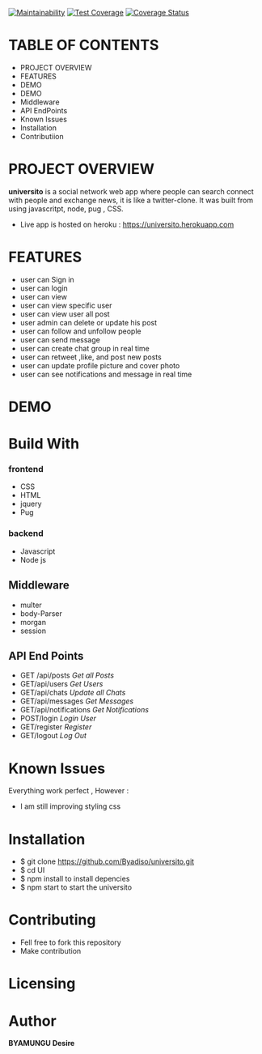 [![Maintainability](https://api.codeclimate.com/v1/badges/1a31742706a90ac3da05/maintainability)](https://codeclimate.com/github/Byadiso/universito/maintainability) [![Test Coverage](https://api.codeclimate.com/v1/badges/1a31742706a90ac3da05/test_coverage)](https://codeclimate.com/github/Byadiso/universito/test_coverage) [![Coverage Status](https://coveralls.io/repos/github/Byadiso/universito/badge.svg?branch=master)](https://coveralls.io/github/Byadiso/universito?branch=master)

# TABLE OF CONTENTS

- PROJECT OVERVIEW
- FEATURES
- DEMO
- DEMO
- Middleware
- API EndPoints
- Known Issues
- Installation
- Contributiion

# PROJECT OVERVIEW

**universito** is a social network web app where people can search connect with people and exchange news, it is like a twitter-clone. It was built from using javascritpt, node, pug , CSS.

- Live app is hosted on heroku : https://universito.herokuapp.com

# FEATURES

- user can Sign in
- user can login
- user can view
- user can view specific user
- user can view user all post
- user admin can delete or update his post
- user can follow and unfollow people
- user can send message
- user can create chat group in real time
- user can retweet ,like, and post new posts
- user can update profile picture and cover photo
- user can see notifications and message in real time

# DEMO

# Build With

### frontend

- CSS
- HTML
- jquery
- Pug

### backend

- Javascript
- Node js

## Middleware

- multer
- body-Parser
- morgan
- session

## API End Points

- GET /api/posts _Get all Posts_
- GET/api/users _Get Users_
- GET/api/chats _Update all Chats_
- GET/api/messages _Get Messages_
- GET/api/notifications _Get Notifications_
- POST/login _Login User_
- GET/register _Register_
- GET/logout _Log Out_

# Known Issues

Everything work perfect , However :

- I am still improving styling css

# Installation

- \$ git clone https://github.com/Byadiso/universito.git
- \$ cd UI
- \$ npm install to install depencies
- \$ npm start to start the universito

# Contributing

- Fell free to fork this repository
- Make contribution

# Licensing

# Author

**BYAMUNGU Desire**
